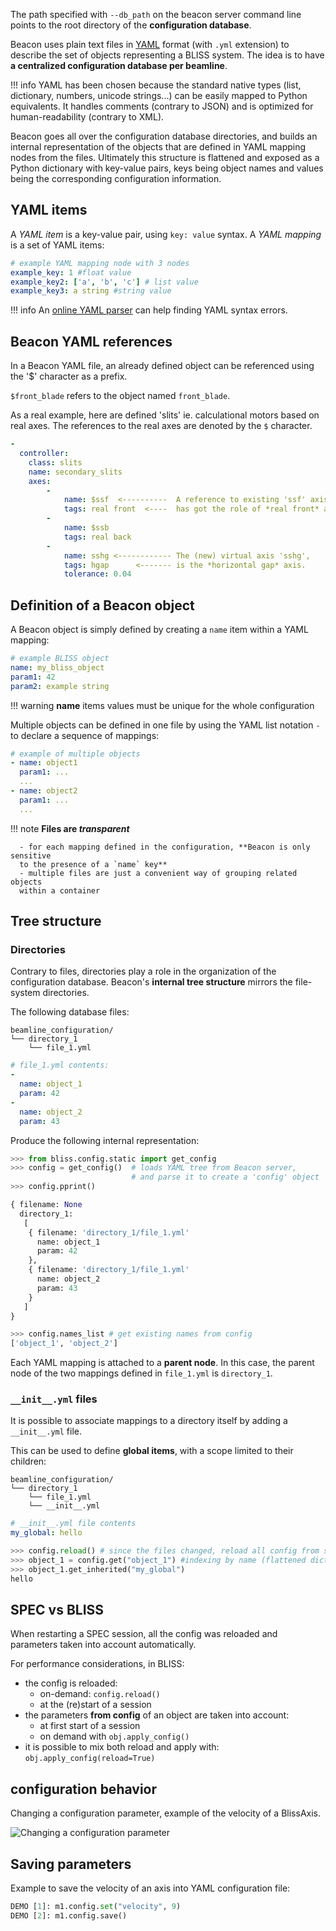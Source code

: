 The path specified with `--db_path` on the beacon server command line
points to the root directory of the **configuration database**.

Beacon uses plain text files in [YAML](http://yaml.org/) format (with `.yml`
extension) to describe the set of objects representing a BLISS system.
The idea is to have **a centralized configuration database per beamline**.

!!! info
    YAML has been chosen because the standard native types (list,
    dictionary, numbers, unicode strings...) can be easily mapped to Python
    equivalents. It handles comments (contrary to JSON) and is
    optimized for human-readability (contrary to XML).

Beacon goes all over the configuration database directories, and builds
an internal representation of the objects that are defined in YAML
mapping nodes from the files. Ultimately this structure is flattened and
exposed as a Python dictionary with key-value pairs, keys being object names
and values being the corresponding configuration information.



## YAML items

A *YAML item* is a key-value pair, using `key: value` syntax. A *YAML mapping*
is a set of YAML items:

```yaml
# example YAML mapping node with 3 nodes
example_key: 1 #float value
example_key2: ['a', 'b', 'c'] # list value
example_key3: a string #string value
```

!!! info
    An [online YAML parser](http://yaml-online-parser.appspot.com/) can help finding YAML syntax errors.

## Beacon YAML references

In a Beacon YAML file, an already defined object can be referenced using the '$'
character as a prefix.

`$front_blade` refers to the object named `front_blade`.

As a real example, here are defined 'slits' ie. calculational motors based on
real axes. The references to the real axes are denoted by the `$` character.

```yaml
-
  controller:
    class: slits
    name: secondary_slits
    axes:
        -
            name: $ssf  <----------  A reference to existing 'ssf' axis,
            tags: real front  <----  has got the role of *real front* axis.
        -
            name: $ssb
            tags: real back
        -
            name: sshg <------------ The (new) virtual axis 'sshg',
            tags: hgap      <------- is the *horizontal gap* axis.
            tolerance: 0.04
```

## Definition of a Beacon object

A Beacon object is simply defined by creating a `name` item within a YAML mapping:

```yaml
# example BLISS object
name: my_bliss_object
param1: 42
param2: example string
```
!!! warning
    **name** items values must be unique for the whole configuration

Multiple objects can be defined in one file by using the YAML list notation `-`
to declare a sequence of mappings:

```yaml
# example of multiple objects
- name: object1
  param1: ...
  ...
- name: object2
  param1: ...
  ...
```

!!! note
    **Files are *transparent***

      - for each mapping defined in the configuration, **Beacon is only sensitive
      to the presence of a `name` key**
      - multiple files are just a convenient way of grouping related objects
      within a container


## Tree structure

### Directories

Contrary to files, directories play a role in the organization of the
configuration database. Beacon's **internal tree structure** mirrors the
file-system directories.

The following database files:

    beamline_configuration/
    └── directory_1
        └── file_1.yml

```YAML
# file_1.yml contents:
-
  name: object_1
  param: 42
-
  name: object_2
  param: 43
```

Produce the following internal representation:

```py
>>> from bliss.config.static import get_config
>>> config = get_config()  # loads YAML tree from Beacon server,
                           # and parse it to create a 'config' object
>>> config.pprint()

{ filename: None
  directory_1:
   [
    { filename: 'directory_1/file_1.yml'
      name: object_1
      param: 42
    },
    { filename: 'directory_1/file_1.yml'
      name: object_2
      param: 43
    }
   ]
}

>>> config.names_list # get existing names from config
['object_1', 'object_2']
```

Each YAML mapping is attached to a **parent node**. In this case, the parent
node of the two mappings defined in `file_1.yml` is `directory_1`.

### `__init__.yml` files

It is possible to associate mappings to a directory itself by adding a
`__init__.yml` file.

This can be used to define **global items**, with a scope limited to their
children:

    beamline_configuration/
    └── directory_1
        └── file_1.yml
        └── __init__.yml

```YAML
# __init__.yml file contents
my_global: hello
```

```python
>>> config.reload() # since the files changed, reload all config from server
>>> object_1 = config.get("object_1") #indexing by name (flattened dictionary)
>>> object_1.get_inherited("my_global")
hello
```

## SPEC vs BLISS

When restarting a SPEC session, all the config was reloaded and
parameters taken into account automatically.

For performance considerations, in BLISS:

* the config is reloaded:
    * on-demand: `config.reload()`
    * at the (re)start of a session
* the parameters **from config** of an object are taken into account:
    * at first start of a session
    * on demand with `obj.apply_config()`
* it is possible to mix both reload and apply with: `obj.apply_config(reload=True)`


## configuration behavior

Changing a configuration parameter, example of the velocity of a BlissAxis.

![Changing a configuration parameter](img/apply_config.png)


## Saving parameters

Example to save the velocity of an axis into YAML configuration file:

```python
DEMO [1]: m1.config.set("velocity", 9)
DEMO [2]: m1.config.save()
```


